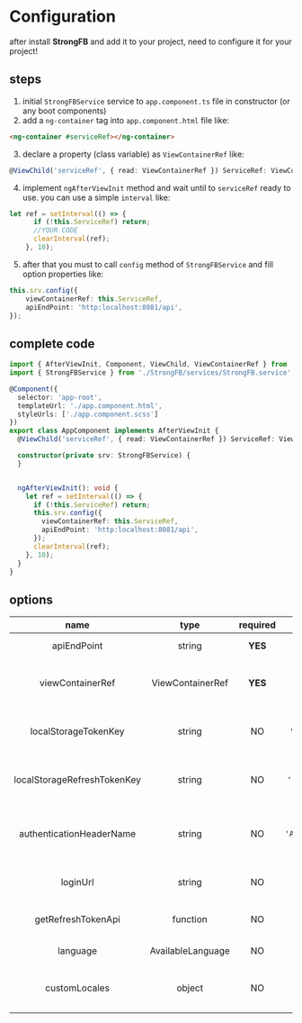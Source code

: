 # Configuration

after install **StrongFB** and add it to your project, need to configure it for your project!

## steps

1. initial `StrongFBService` service to `app.component.ts` file in constructor (or any boot components)
2. add a `ng-container` tag into `app.component.html` file like:

```html
<ng-container #serviceRef></ng-container>
```

3. declare a property (class variable) as `ViewContainerRef` like:

```ts
@ViewChild('serviceRef', { read: ViewContainerRef }) ServiceRef: ViewContainerRef;
```

4. implement `ngAfterViewInit` method and wait until to `serviceRef` ready to use. you can use a simple `interval` like:

```ts
let ref = setInterval(() => {
      if (!this.ServiceRef) return;
      //YOUR CODE
      clearInterval(ref);
    }, 10);
```

5. after that you must to call `config` method of `StrongFBService` and fill option properties like:

```ts
this.srv.config({
    viewContainerRef: this.ServiceRef,
    apiEndPoint: 'http:localhost:8081/api',
});
```

## complete code

```ts
import { AfterViewInit, Component, ViewChild, ViewContainerRef } from '@angular/core';
import { StrongFBService } from './StrongFB/services/StrongFB.service';

@Component({
  selector: 'app-root',
  templateUrl: './app.component.html',
  styleUrls: ['./app.component.scss']
})
export class AppComponent implements AfterViewInit {
  @ViewChild('serviceRef', { read: ViewContainerRef }) ServiceRef: ViewContainerRef;

  constructor(private srv: StrongFBService) {
  }


  ngAfterViewInit(): void {
    let ref = setInterval(() => {
      if (!this.ServiceRef) return;
      this.srv.config({
        viewContainerRef: this.ServiceRef,
        apiEndPoint: 'http:localhost:8081/api',
      });
      clearInterval(ref);
    }, 10);
  }
}
```

## options

| **name** | **type** | **required** | **default** | **description**|
|:------:|:------:|:----------:|:----------:|:----------:|
| apiEndPoint | string | **YES** | - | base url for api requests|
| viewContainerRef | ViewContainerRef | **YES** | - | a container for load dynamic components|
| localStorageTokenKey | string | NO | `'access_token'` | save access token by which key in localstorage? |
| localStorageRefreshTokenKey | string | NO | `'refresh_token'` | save refresh token by which key in localstorage? |
| authenticationHeaderName | string | NO | `'Authentication'` | access token set on request headers by which name? |
| loginUrl | string | NO | `'/login'` | used for redirect to login page |
| getRefreshTokenApi | function | NO | - | used for recovery access token |
| language | AvailableLanguage | NO | `'en'` | used for locales |
| customLocales | object | NO | - | define custom locales [more info](./locales.md) | 